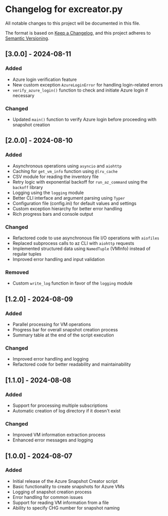 # Changelog for excreator.py

All notable changes to this project will be documented in this file.

The format is based on [Keep a Changelog](https://keepachangelog.com/en/1.0.0/),
and this project adheres to [Semantic Versioning](https://semver.org/spec/v2.0.0.html).

## [3.0.0] - 2024-08-11
### Added
- Azure login verification feature
- New custom exception `AzureLoginError` for handling login-related errors
- `verify_azure_login()` function to check and initiate Azure login if necessary

### Changed
- Updated `main()` function to verify Azure login before proceeding with snapshot creation

## [2.0.0] - 2024-08-10
### Added
- Asynchronous operations using `asyncio` and `aiohttp`
- Caching for `get_vm_info` function using `@lru_cache`
- CSV module for reading the inventory file
- Retry logic with exponential backoff for `run_az_command` using the `backoff` library
- Logging using the `logging` module
- Better CLI interface and argument parsing using `Typer`
- Configuration file (config.ini) for default values and settings
- Custom exception hierarchy for better error handling
- Rich progress bars and console output

### Changed
- Refactored code to use asynchronous file I/O operations with `aiofiles`
- Replaced subprocess calls to az CLI with `aiohttp` requests
- Implemented structured data using `NamedTuple` (VMInfo) instead of regular tuples
- Improved error handling and input validation

### Removed
- Custom `write_log` function in favor of the `logging` module

## [1.2.0] - 2024-08-09
### Added
- Parallel processing for VM operations
- Progress bar for overall snapshot creation process
- Summary table at the end of the script execution

### Changed
- Improved error handling and logging
- Refactored code for better readability and maintainability

## [1.1.0] - 2024-08-08
### Added
- Support for processing multiple subscriptions
- Automatic creation of log directory if it doesn't exist

### Changed
- Improved VM information extraction process
- Enhanced error messages and logging

## [1.0.0] - 2024-08-07
### Added
- Initial release of the Azure Snapshot Creator script
- Basic functionality to create snapshots for Azure VMs
- Logging of snapshot creation process
- Error handling for common issues
- Support for reading VM information from a file
- Ability to specify CHG number for snapshot naming


